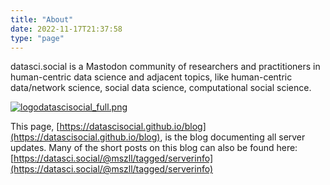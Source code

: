 ```yaml
---
title: "About"
date: 2022-11-17T21:37:58
type: "page"
---
```


datasci.social is a Mastodon community of researchers and practitioners in human-centric data science and adjacent topics, like human-centric data/network science, social data science, computational social science.

[![logodatascisocial_full.png](https://datascisocial.github.io/blog/images/logodatascisocial_full.png "datasci.social")](https://datasci.social)

This page, [https://datascisocial.github.io/blog](https://datascisocial.github.io/blog), is the blog documenting all server updates. Many of the short posts on this blog can also be found here: [https://datasci.social/@mszll/tagged/serverinfo](https://datasci.social/@mszll/tagged/serverinfo)